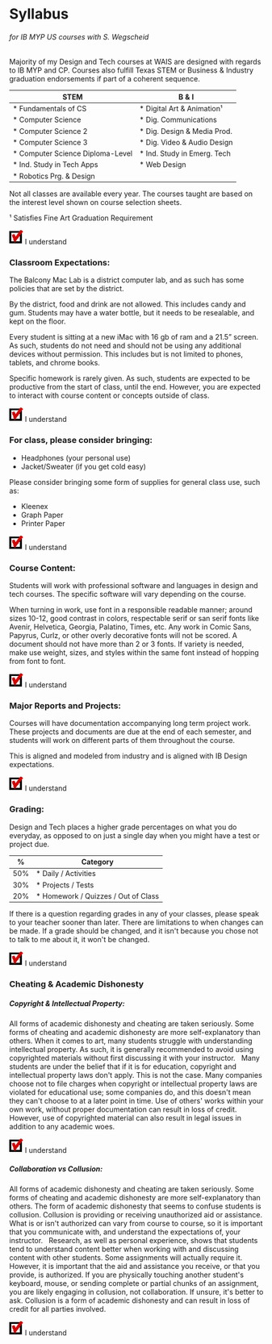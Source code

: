 # Syllabus
###### for IB MYP US courses with S. Wegscheid

Majority of my Design and Tech courses at WAIS are designed with regards to IB MYP and CP. Courses also fulfill Texas STEM or Business & Industry graduation endorsements if part of a coherent sequence.

| STEM                             | B & I                       | 
| -------------------------------- | --------------------------- |
| * Fundamentals of CS             | * Digital Art & Animation¹  |
| * Computer Science               | * Dig. Communications       |
| * Computer Science 2             | * Dig. Design & Media Prod. |
| * Computer Science 3             | * Dig. Video & Audio Design |
| * Computer Science Diploma-Level | * Ind. Study in Emerg. Tech |
| * Ind. Study in Tech Apps        | * Web Design                |
| * Robotics Prg. & Design         |                             |


Not all classes are available every year. The courses taught are based on the interest level shown on course selection sheets.

¹ Satisfies Fine Art Graduation Requirement

![alt text](Checky.png "Yes") I understand

### Classroom Expectations:
The Balcony Mac Lab is a district computer lab, and as such has some policies that are set by the district.

By the district, food and drink are not allowed. This includes candy and gum. Students may have a water bottle, but it needs to be resealable, and kept on the floor.

Every student is sitting at a new iMac with 16 gb of ram and a 21.5” screen. As such, students do not need and should not be using any additional devices without permission. This includes but is not limited to phones, tablets, and chrome books.

Specific homework is rarely given. As such, students are expected to be productive from the start of class, until the end. However, you are expected to interact with course content or concepts outside of class.

![alt text](Checky.png "Yes") I understand

### For class, please consider bringing:
* Headphones (your personal use)
* Jacket/Sweater (if you get cold easy)

Please consider bringing some form of supplies for general class use, such as:
* Kleenex
* Graph Paper
* Printer Paper

![alt text](checky.png "Yes") I understand

### Course Content:
Students will work with professional software and languages in design and tech courses. The specific software will vary depending on the course.

When turning in work, use font in a responsible readable manner; around sizes 10-12, good contrast in colors, respectable serif or san serif fonts like Avenir, Helvetica, Georgia, Palatino, Times, etc. Any work in Comic Sans, Papyrus, Curlz, or other overly decorative fonts will not be scored. A document should not have more than 2 or 3 fonts. If variety is needed, make use weight, sizes, and styles within the same font instead of hopping from font to font.

![alt text](checky.png "Yes") I understand

### Major Reports and Projects:
Courses will have documentation accompanying long term project work. These projects and documents are due at the end of each semester, and students will work on different parts of them throughout the course.

This is aligned and modeled from industry and is aligned with IB Design expectations.

![alt text](checky.png "Yes") I understand

### Grading:
Design and Tech places a higher grade percentages on what you do everyday, as opposed to on just a single day when you might have a test or project due.

| %                 | Category                            | 
| ------------------| ----------------------------------- |
| 50%               | * Daily / Activities                |
| 30%               | * Projects / Tests                  |
| 20%               | * Homework / Quizzes / Out of Class |

If there is a question regarding grades in any of your classes, please speak to your teacher sooner than later. There are limitations to when changes can be made. If a grade should be changed, and it isn't because you chose not to talk to me about it, it won't be changed.

![alt text](checky.png "Yes") I understand

### Cheating & Academic Dishonesty
##### Copyright & Intellectual Property:
All forms of academic dishonesty and cheating are taken seriously. Some forms of cheating and academic dishonesty are more self-explanatory than others. When it comes to art, many students struggle with understanding intellectual property. As such, it is generally recommended to avoid using copyrighted materials without first discussing it with your instructor.
 
Many students are under the belief that if it is for education, copyright and intellectual property laws don't apply. This is not the case. Many companies choose not to file charges when copyright or intellectual property laws are violated for educational use; some companies do, and this doesn't mean they can't choose to at a later point in time. Use of others' works within your own work, without proper documentation can result in loss of credit. However, use of copyrighted material can also result in legal issues in addition to any academic woes.

![alt text](checky.png "Yes") I understand

##### Collaboration vs Collusion:
All forms of academic dishonesty and cheating are taken seriously. Some forms of cheating and academic dishonesty are more self-explanatory than others. The form of academic dishonesty that seems to confuse students is collusion. Collusion is providing or receiving unauthorized aid or assistance. What is or isn't authorized can vary from course to course, so it is important that you communicate with, and understand the expectations of, your instructor.
 
Research, as well as personal experience, shows that students tend to understand content better when working with and discussing content with other students. Some assignments will actually require it. However, it is important that the aid and assistance you receive, or that you provide, is authorized. If you are physically touching another student's keyboard, mouse, or sending complete or partial chunks of an assignment, you are likely engaging in collusion, not collaboration. If unsure, it's better to ask. Collusion is a form of academic dishonesty and can result in loss of credit for all parties involved.

![alt text](checky.png "Yes") I understand
